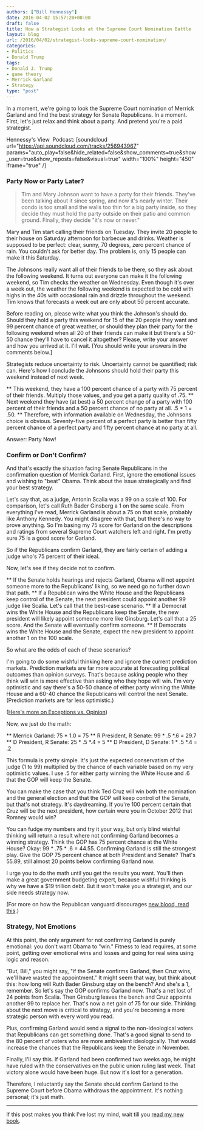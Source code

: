 ```yaml
---
authors: ["Bill Hennessy"]
date: 2016-04-02 15:57:20+00:00
draft: false
title: How a Strategist Looks at the Supreme Court Nomination Battle
layout: blog
url: /2016/04/02/strategist-looks-supreme-court-nomination/
categories:
- Politics
- Donald Trump
tags:
- Donald J. Trump
- game theory
- Merrick Garland
- Strategy
type: "post"
---
```


In a moment, we're going to look the Supreme Court nomination of Merrick Garland and find the best strategy for Senate Republicans. In a moment. First, let's just relax and think about a party. And pretend you're a paid strategist.

Hennessy's View  Podcast: [soundcloud url="https://api.soundcloud.com/tracks/256943967" params="auto_play=false&hide_related=false&show_comments=true&show_user=true&show_reposts=false&visual=true" width="100%" height="450" iframe="true" /]



### Party Now or Party Later?





> Tim and Mary Johnson want to have a party for their friends. They've been talking about it since spring, and now it's nearly winter. Their condo is too small and the walls too thin for a big party inside, so they decide they must hold the party outside on their patio and common ground. Finally, they decide "it's now or never."

Mary and Tim start calling their friends on Tuesday. They invite 20 people to their house on Saturday afternoon for barbecue and drinks. Weather is supposed to be perfect: clear, sunny, 70 degrees, zero percent chance of rain. You couldn't ask for better day. The problem is, only 15 people can make it this Saturday.

The Johnsons really want all of their friends to be there, so they ask about the following weekend. It turns out everyone can make it the following weekend, so Tim checks the weather on Wednesday. Even though it's over a week out, the weather the following weekend is expected to be cold with highs in the 40s with occasional rain and drizzle throughout the weekend. Tim knows that forecasts a week out are only about 50 percent accurate.



Before reading on, please write what you think the Johnson's should do. Should they hold a party this weekend for 15 of the 20 people they want and 99 percent chance of great weather, or should they plan their party for the following weekend when all 20 of their friends can make it but there's a 50-50 chance they'll have to cancel it altogether? Please, write your answer and how you arrived at it. I'll wait. [You should write your answers in the comments below.]

Strategists reduce uncertainty to risk. Uncertainty cannot be quantified; risk can. Here's how I conclude the Johnsons should hold their party this weekend instead of next week.




** This weekend, they have a 100 percent chance of a party with 75 percent of their friends. Multiply those values, and you get a party quality of .75.
** Next weekend they have (at best) a 50 percent change of a party with 100 percent of their friends and a 50 percent chance of no party at all. .5 * 1 = .50.
** Therefore, with information available on Wednesday, the Johnsons choice is obvious. Seventy-five percent of a perfect party is better than fifty percent chance of a perfect party and fifty percent chance at no party at all.


Answer: Party Now!



### Confirm or Don't Confirm?



And that's exactly the situation facing Senate Republicans in the confirmation question of Merrick Garland. First, ignore the emotional issues and wishing to "beat" Obama. Think about the issue strategically and find your best strategy.

Let's say that, as a judge, Antonin Scalia was a 99 on a scale of 100. For comparison, let's call Ruth Bader Ginsberg a 1 on the same scale. From everything I've read, Merrick Garland is about a 75 on that scale, probably like Anthony Kennedy. You might disagree with that, but there's no way to prove anything. So I'm basing my 75 score for Garland on the descriptions and ratings from several Supreme Court watchers left and right. I'm pretty sure 75 is a good score for Garland.

So if the Republicans confirm Garland, they are fairly certain of adding a judge who's 75 percent of their ideal.

Now, let's see if they decide not to confirm.




** If the Senate holds hearings and rejects Garland, Obama will not appoint someone more to the Republicans' liking, so we need go no further down that path.
** If a Republican wins the White House and the Republicans keep control of the Senate, the next president could appoint another 99 judge like Scalia. Let's call that the best-case scenario.
** If a Democrat wins the White House and the Republicans keep the Senate, the new president will likely appoint someone more like Ginsburg. Let's call that a 25 score. And the Senate will eventually confirm someone.
** If Democrats wins the White House and the Senate, expect the new president to appoint another 1 on the 100 scale.


So what are the odds of each of these scenarios?

I'm going to do some wishful thinking here and ignore the current prediction markets. Prediction markets are far more accurate at forecasting political outcomes than opinion surveys. That's because asking people who they think will win is more effective than asking who they hope will win. I'm very optimistic and say there's a 50-50 chance of either party winning the White House and a 60-40 chance the Republicans will control the next Senate. (Prediction markets are far less optimistic.)

([Here's more on Exceptions vs. Opinion](https://hennessysview.com/2015/08/24/trump-good-bad-and-ugly/))

Now, we just do the math:




** Merrick Garland: 75 * 1.0 = 75
** R President, R Senate: 99 * .5 *.6 = 29.7
** D President, R Senate: 25 * .5 *.4 = 5
** D President, D Senate: 1 * .5 *.4 = .2


This formula is pretty simple. It's just the expected conservatism of the judge (1 to 99) multiplied by the chance of each variable based on my very optimistic values. I use .5 for either party winning the White House and .6 that the GOP will keep the Senate.

You can make the case that you think Ted Cruz will win both the nomination and the general election and that the GOP will keep control of the Senate, but that's not strategy. It's daydreaming. If you're 100 percent certain that Cruz will be the next president, how certain were you in October 2012 that Romney would win?

You can fudge my numbers and try it your way, but only blind wishful thinking will return a result where not confirming Garland becomes a winning strategy. Think the GOP has 75 percent chance at the White House? Okay: 99 * .75 * .6 = 44.55. Confirming Garland is still the strongest play. Give the GOP 75 percent chance at both President and Senate? That's 55.89, still almost 20 points below confirming Garland now.

I urge you to do the math until you get the results you want. You'll then make a great government budgeting expert, because wishful thinking is why we have a $19 trillion debt. But it won't make you a strategist, and our side needs strategy now.

(For more on how the Republican vanguard discourages [new blood, read this](https://hennessysview.com/2011/03/29/growing-the-pie/).)



### Strategy, Not Emotions



At this point, the only argument for not confirming Garland is purely emotional: you don't want Obama to "win." Fitness to lead requires, at some point, getting over emotional wins and losses and going for real wins using logic and reason.

"But, Bill," you might say, "if the Senate confirms Garland, then Cruz wins, we'll have wasted the appointment." It might seem that way, but think about this: how long will Ruth Bader Ginsburg stay on the bench? And she's a 1, remember. So let's say the GOP confirms Garland now. That's a net lost of 24 points from Scalia. Then Ginsburg leaves the bench and Cruz appoints another 99 to replace her. That's now a net gain of 75 for our side. Thinking about the next move is critical to strategy, and you're becoming a more strategic person with every word you read.

Plus, confirming Garland would send a signal to the non-ideological voters that Republicans can get something done. That's a good signal to send to the 80 percent of voters who are more ambivalent ideologically. That would increase the chances that the Republicans keep the Senate in November.

Finally, I'll say this. If Garland had been confirmed two weeks ago, he might have ruled with the conservatives on the public union ruling last week. That victory alone would have been huge. But now it's lost for a generation.

Therefore, I reluctantly say the Senate should confirm Garland to the Supreme Court before Obama withdraws the appointment. It's nothing personal; it's just math.



* * *



If this post makes you think I've lost my mind, wait till you [read my new book](https://www.amazon.com/Fight-To-Evolve-Governments-Secret-ebook/dp/B01DORSX0O?ie=UTF8&keywords=fight%20to%20evovle&qid=1459474011&ref_=sr_1_sc_1&s=digital-text&sr=1-1-spell).
